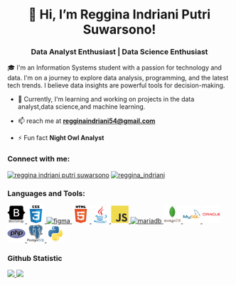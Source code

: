 <h1 align="center">👋 Hi, I’m Reggina Indriani Putri  Suwarsono!</h1>
<h3 align="center"> Data Analyst Enthusiast | Data Science Enthusiast</h3>

<p>🎓 I'm an Information Systems student with a passion for technology and data. I'm on a journey to explore data analysis, programming, and the latest tech trends. I believe data insights are powerful tools for decision-making. </p>

- 🌱 Currently, I'm learning and working on projects in the data analyst,data science,and machine learning.

- 📫 reach me at **regginaindriani54@gmail.com**

- ⚡ Fun fact **Night Owl Analyst**

<h3 align="left">Connect with me:</h3>
<p align="left">

<a href="https://www.linkedin.com/in/reggina-indriani-putri-suwarsono-15a519217/" target="blank"><img align="center" src="https://cdn.jsdelivr.net/npm/simple-icons@3.0.1/icons/linkedin.svg" alt="reggina indriani putri suwarsono" height="30" width="40" /></a>
<a href="https://instagram.com/reggina_indriani" target="blank"><img align="center" src="https://cdn.jsdelivr.net/npm/simple-icons@3.0.1/icons/instagram.svg" alt="reggina_indriani" height="30" width="40" /></a>

</p>

<h3 align="left">Languages and Tools:</h3>
<p align="left"> <a href="https://getbootstrap.com" target="_blank" rel="noreferrer"> <img src="https://raw.githubusercontent.com/devicons/devicon/master/icons/bootstrap/bootstrap-plain-wordmark.svg" alt="bootstrap" width="40" height="40"/> </a> <a href="https://www.w3schools.com/css/" target="_blank" rel="noreferrer"> <img src="https://raw.githubusercontent.com/devicons/devicon/master/icons/css3/css3-original-wordmark.svg" alt="css3" width="40" height="40"/> </a> <a href="https://www.figma.com/" target="_blank" rel="noreferrer"> <img src="https://www.vectorlogo.zone/logos/figma/figma-icon.svg" alt="figma" width="40" height="40"/> </a> <a href="https://www.w3.org/html/" target="_blank" rel="noreferrer"> <img src="https://raw.githubusercontent.com/devicons/devicon/master/icons/html5/html5-original-wordmark.svg" alt="html5" width="40" height="40"/> </a> <a href="https://www.java.com" target="_blank" rel="noreferrer"> <img src="https://raw.githubusercontent.com/devicons/devicon/master/icons/java/java-original.svg" alt="java" width="40" height="40"/> </a> <a href="https://developer.mozilla.org/en-US/docs/Web/JavaScript" target="_blank" rel="noreferrer"> <img src="https://raw.githubusercontent.com/devicons/devicon/master/icons/javascript/javascript-original.svg" alt="javascript" width="40" height="40"/> </a> <a href="https://mariadb.org/" target="_blank" rel="noreferrer"> <img src="https://www.vectorlogo.zone/logos/mariadb/mariadb-icon.svg" alt="mariadb" width="40" height="40"/> </a> <a href="https://www.mongodb.com/" target="_blank" rel="noreferrer"> <img src="https://raw.githubusercontent.com/devicons/devicon/master/icons/mongodb/mongodb-original-wordmark.svg" alt="mongodb" width="40" height="40"/> </a> <a href="https://www.mysql.com/" target="_blank" rel="noreferrer"> <img src="https://raw.githubusercontent.com/devicons/devicon/master/icons/mysql/mysql-original-wordmark.svg" alt="mysql" width="40" height="40"/> </a> <a href="https://www.oracle.com/" target="_blank" rel="noreferrer"> <img src="https://raw.githubusercontent.com/devicons/devicon/master/icons/oracle/oracle-original.svg" alt="oracle" width="40" height="40"/> </a> <a href="https://www.php.net" target="_blank" rel="noreferrer"> <img src="https://raw.githubusercontent.com/devicons/devicon/master/icons/php/php-original.svg" alt="php" width="40" height="40"/> </a> <a href="https://www.postgresql.org" target="_blank" rel="noreferrer"> <img src="https://raw.githubusercontent.com/devicons/devicon/master/icons/postgresql/postgresql-original-wordmark.svg" alt="postgresql" width="40" height="40"/> </a> <a href="https://www.python.org" target="_blank" rel="noreferrer"> <img src="https://raw.githubusercontent.com/devicons/devicon/master/icons/python/python-original.svg" alt="python" width="40" height="40"/> </a> </p>
  
### Github Statistic
<p align="left">
<a href="https://github.com/ginaregg123">
  <img height="180em" src="https://github-readme-stats-eight-theta.vercel.app/api?username=ginaregg123&show_icons=true&theme=algolia&include_all_commits=true&count_private=true"/>
  <img height="180em" src="https://github-readme-stats-eight-theta.vercel.app/api/top-langs/?username=ginaregg123&layout=compact&langs_count=8&theme=algolia"/>
</a>
</p>
